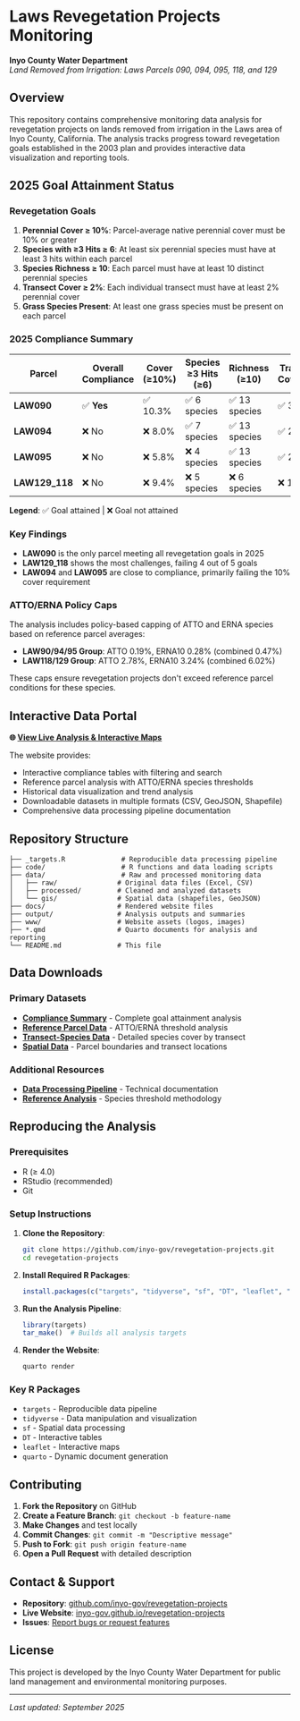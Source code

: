 # Laws Revegetation Projects Monitoring

**Inyo County Water Department**  
*Land Removed from Irrigation: Laws Parcels 090, 094, 095, 118, and 129*

## Overview

This repository contains comprehensive monitoring data analysis for revegetation projects on lands removed from irrigation in the Laws area of Inyo County, California. The analysis tracks progress toward revegetation goals established in the 2003 plan and provides interactive data visualization and reporting tools.

## 2025 Goal Attainment Status

### Revegetation Goals
1. **Perennial Cover ≥ 10%**: Parcel-average native perennial cover must be 10% or greater
2. **Species with ≥3 Hits ≥ 6**: At least six perennial species must have at least 3 hits within each parcel  
3. **Species Richness ≥ 10**: Each parcel must have at least 10 distinct perennial species
4. **Transect Cover ≥ 2%**: Each individual transect must have at least 2% perennial cover
5. **Grass Species Present**: At least one grass species must be present on each parcel

### 2025 Compliance Summary

| Parcel | Overall Compliance | Cover (≥10%) | Species ≥3 Hits (≥6) | Richness (≥10) | Transect Coverage | Grass Present |
|--------|-------------------|--------------|---------------------|----------------|------------------|---------------|
| **LAW090** | ✅ **Yes** | ✅ 10.3% | ✅ 6 species | ✅ 13 species | ✅ 31/31 | ✅ Present |
| **LAW094** | ❌ No | ❌ 8.0% | ✅ 7 species | ✅ 13 species | ✅ 21/21 | ✅ Present |
| **LAW095** | ❌ No | ❌ 5.8% | ❌ 4 species | ✅ 13 species | ✅ 21/21 | ✅ Present |
| **LAW129_118** | ❌ No | ❌ 9.4% | ❌ 5 species | ❌ 6 species | ❌ 19/20 | ❌ None |

**Legend**: ✅ Goal attained | ❌ Goal not attained

### Key Findings
- **LAW090** is the only parcel meeting all revegetation goals in 2025
- **LAW129_118** shows the most challenges, failing 4 out of 5 goals
- **LAW094** and **LAW095** are close to compliance, primarily failing the 10% cover requirement

### ATTO/ERNA Policy Caps
The analysis includes policy-based capping of ATTO and ERNA species based on reference parcel averages:

- **LAW90/94/95 Group**: ATTO 0.19%, ERNA10 0.28% (combined 0.47%)
- **LAW118/129 Group**: ATTO 2.78%, ERNA10 3.24% (combined 6.02%)

These caps ensure revegetation projects don't exceed reference parcel conditions for these species.

## Interactive Data Portal

**🌐 [View Live Analysis & Interactive Maps](https://inyo-gov.github.io/revegetation-projects/)**

The website provides:
- Interactive compliance tables with filtering and search
- Reference parcel analysis with ATTO/ERNA species thresholds  
- Historical data visualization and trend analysis
- Downloadable datasets in multiple formats (CSV, GeoJSON, Shapefile)
- Comprehensive data processing pipeline documentation

## Repository Structure

```
├── _targets.R              # Reproducible data processing pipeline
├── code/                   # R functions and data loading scripts
├── data/                   # Raw and processed monitoring data
│   ├── raw/               # Original data files (Excel, CSV)
│   ├── processed/         # Cleaned and analyzed datasets
│   └── gis/               # Spatial data (shapefiles, GeoJSON)
├── docs/                  # Rendered website files
├── output/                # Analysis outputs and summaries
├── www/                   # Website assets (logos, images)
├── *.qmd                  # Quarto documents for analysis and reporting
└── README.md              # This file
```

## Data Downloads

### Primary Datasets
- **[Compliance Summary](https://github.com/inyo-gov/revegetation-projects/blob/main/data/processed/full_summary.csv)** - Complete goal attainment analysis
- **[Reference Parcel Data](https://github.com/inyo-gov/revegetation-projects/blob/main/data/processed/reference_parcel_summary.csv)** - ATTO/ERNA threshold analysis
- **[Transect-Species Data](https://github.com/inyo-gov/revegetation-projects/blob/main/data/processed/transect_species_data.csv)** - Detailed species cover by transect
- **[Spatial Data](https://github.com/inyo-gov/revegetation-projects/tree/main/data/gis)** - Parcel boundaries and transect locations

### Additional Resources
- **[Data Processing Pipeline](https://inyo-gov.github.io/revegetation-projects/data_process.html)** - Technical documentation
- **[Reference Analysis](https://inyo-gov.github.io/revegetation-projects/reference.html)** - Species threshold methodology

## Reproducing the Analysis

### Prerequisites
- R (≥ 4.0)
- RStudio (recommended)
- Git

### Setup Instructions

1. **Clone the Repository**:
   ```bash
   git clone https://github.com/inyo-gov/revegetation-projects.git
   cd revegetation-projects
   ```

2. **Install Required R Packages**:
   ```r
   install.packages(c("targets", "tidyverse", "sf", "DT", "leaflet", "quarto"))
   ```

3. **Run the Analysis Pipeline**:
   ```r
   library(targets)
   tar_make()  # Builds all analysis targets
   ```

4. **Render the Website**:
   ```bash
   quarto render
   ```

### Key R Packages
- `targets` - Reproducible data pipeline
- `tidyverse` - Data manipulation and visualization  
- `sf` - Spatial data processing
- `DT` - Interactive tables
- `leaflet` - Interactive maps
- `quarto` - Dynamic document generation

## Contributing

1. **Fork the Repository** on GitHub
2. **Create a Feature Branch**: `git checkout -b feature-name`
3. **Make Changes** and test locally
4. **Commit Changes**: `git commit -m "Descriptive message"`
5. **Push to Fork**: `git push origin feature-name`
6. **Open a Pull Request** with detailed description

## Contact & Support

- **Repository**: [github.com/inyo-gov/revegetation-projects](https://github.com/inyo-gov/revegetation-projects)
- **Live Website**: [inyo-gov.github.io/revegetation-projects](https://inyo-gov.github.io/revegetation-projects)
- **Issues**: [Report bugs or request features](https://github.com/inyo-gov/revegetation-projects/issues)

## License

This project is developed by the Inyo County Water Department for public land management and environmental monitoring purposes.

---

*Last updated: September 2025*